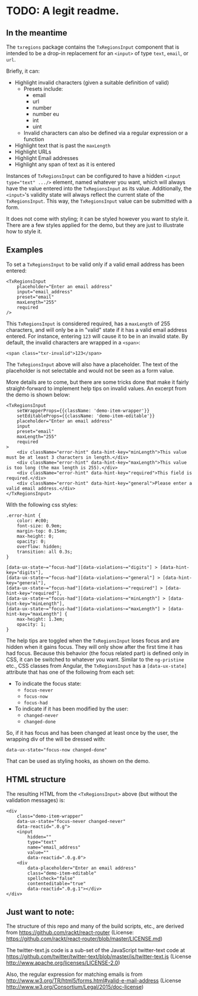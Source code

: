 # TODO: A legit readme.

## In the meantime

The `txregions` package contains the `TxRegionsInput` component that is intended to be a drop-in replacement for an `<input>` of type `text`, `email`, or `url`.

Briefly, it can:
* Highlight invalid characters (given a suitable definition of valid)
  * Presets include:
    * email
    * url
    * number
    * number eu
    * int
    * uint
  * Invalid characters can also be defined via a regular expression or a function
* Highlight text that is past the `maxLength`
* Highlight URLs
* Highlight Email addresses
* Highlight any span of text as it is entered

Instances of `TxRegionsInput` can be configured to have a hidden `<input type="text" .../>` element, named whatever you want, which will always have the value entered into the `TxRegionsInput` as its value. Additionally, the `<input>`'s validity state will always reflect the current state of the `TxRegionsInput`. This way, the `TxRegionsInput` value can be submitted with a form.

It does not come with styling; it can be styled however you want to style it. There are a few styles applied for the demo, but they are just to illustrate how to style it.

## Examples

To set a `TxRegionsInput` to be valid only if a valid email address has been entered:

```
<TxRegionsInput
    placeholder="Enter an email address"
    input="email_address"
    preset="email"
    maxLength="255"
    required
/>
```

This `TxRegionsInput` is considered required, has a `maxLength` of 255 characters, and will only be a in "valid" state if it has a valid email address entered. For instance, entering `123` will cause it to be in an invalid state. By default, the invalid characters are wrapped in a `<span>`:

```
<span class="txr-invalid">123</span>
```

The `TxRegionsInput` above will also have a placeholder. The text of the placeholder is not selectable and would not be seen as a form value.

More details are to come, but there are some tricks done that make it fairly straight-forward to implement help tips on invalid values. An excerpt from the demo is shown below:

```
<TxRegionsInput
    setWrapperProps={{className: 'demo-item-wrapper'}}
    setEditableProps={{className: 'demo-item-editable'}}
    placeholder="Enter an email address"
    input
    preset="email"
    maxLength="255"
    required
>
    <div className="error-hint" data-hint-key="minLength">This value must be at least 3 characters in length.</div>
    <div className="error-hint" data-hint-key="maxLength">This value is too long (the max length is 255).</div>
    <div className="error-hint" data-hint-key="required">This field is required.</div>
    <div className="error-hint" data-hint-key="general">Please enter a valid email address.</div>
</TxRegionsInput>
```

With the following css styles:
```
.error-hint {
    color: #c00;
    font-size: 0.9em;
    margin-top: 0.15em;
    max-height: 0;
    opacity: 0;
    overflow: hidden;
    transition: all 0.3s;
}

[data-ux-state~="focus-had"][data-violations~="digits"] > [data-hint-key="digits"],
[data-ux-state~="focus-had"][data-violations~="general"] > [data-hint-key="general"],
[data-ux-state~="focus-had"][data-violations~="required"] > [data-hint-key="required"],
[data-ux-state~="focus-had"][data-violations~="minLength"] > [data-hint-key="minLength"],
[data-ux-state~="focus-had"][data-violations~="maxLength"] > [data-hint-key="maxLength"] {
    max-height: 1.3em;
    opacity: 1;
}
```

The help tips are toggled when the `TxRegionsInput` loses focus and are hidden when it gains focus. They will only show after the first time it has had focus. Because this behavior (the focus related part) is defined only in CSS, it can be switched to whatever you want. Similar to the `ng-pristine` etc., CSS classes from Angular, the `TxRegionsInput` has a `[data-ux-state]` attribute that has one of the following from each set:
* To indicate the focus state:
  * `focus-never`
  * `focus-now`
  * `focus-had`
* To indicate if it has been modified by the user:
  * `changed-never`
  * `changed-done`

So, if it has focus and has been changed at least once by the user, the wrapping div of the will be dressed with:
```
data-ux-state="focus-now changed-done"
```

That can be used as styling hooks, as shown on the demo.

## HTML structure

The resulting HTML from the `<TxRegionsInput>` above (but without the validation messages) is:

```
<div
    class="demo-item-wrapper"
    data-ux-state="focus-never changed-never"
    data-reactid=".0.g">
    <input
        hidden=""
        type="text"
        name="email_address"
        value=""
        data-reactid=".0.g.0">
    <div
        data-placeholder="Enter an email address"
        class="demo-item-editable"
        spellcheck="false"
        contenteditable="true"
        data-reactid=".0.g.1"></div>
</div>
```


## Just want to note:

The structure of this repo and many of the build scripts, etc., are derived from https://github.com/rackt/react-router (License: https://github.com/rackt/react-router/blob/master/LICENSE.md)

The twitter-text.js code is a sub-set of the JavaScript twitter-text code at https://github.com/twitter/twitter-text/blob/master/js/twitter-text.js (License http://www.apache.org/licenses/LICENSE-2.0)

Also, the regular expression for matching emails is from http://www.w3.org/TR/html5/forms.html#valid-e-mail-address (License http://www.w3.org/Consortium/Legal/2015/doc-license)
